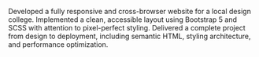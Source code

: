 Developed a fully responsive and cross-browser website for a local design college. Implemented a clean, accessible layout using Bootstrap 5 and SCSS with attention to pixel-perfect styling. Delivered a complete project from design to deployment, including semantic HTML, styling architecture, and performance optimization.
